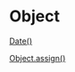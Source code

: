 # Object

[Date()](Object%206361f6e1cfb843449dde85e4319792f8/Date()%2033085c3e2e70432a8bee0a8b1f582ca9.md)

[Object.assign()](Object%206361f6e1cfb843449dde85e4319792f8/Object%20assign()%2035dcf1b696244461886631633fff0e69.md)